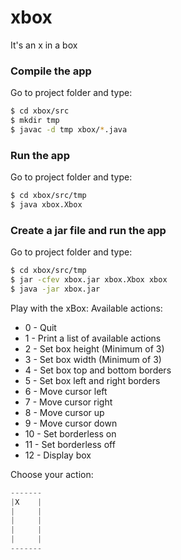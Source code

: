 # xbox
It's an x in a box

### Compile the app
Go to project folder and type:

```sh
$ cd xbox/src
$ mkdir tmp
$ javac -d tmp xbox/*.java
```

### Run the app
Go to project folder and type:

```sh
$ cd xbox/src/tmp
$ java xbox.Xbox
```

### Create a jar file and run the app
Go to project folder and type:

```sh
$ cd xbox/src/tmp
$ jar -cfev xbox.jar xbox.Xbox xbox
$ java -jar xbox.jar
```

Play with the xBox:
Available actions:
- 0  - Quit
- 1  - Print a list of available actions
- 2  - Set box height (Minimum of 3)
- 3  - Set box width (Minimum of 3)
- 4  - Set box top and bottom borders
- 5  - Set box left and right borders
- 6  - Move cursor left
- 7  - Move cursor right
- 8  - Move cursor up
- 9  - Move cursor down
- 10  - Set borderless on
- 11  - Set borderless off
- 12  - Display box

Choose your action:
```java
-------
|X    |
|     |
|     |
|     |
|     |
-------
```
